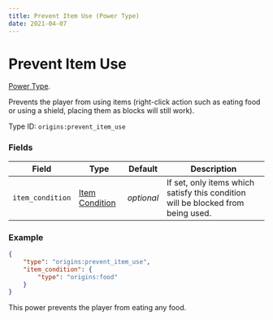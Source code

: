 ```yaml
---
title: Prevent Item Use (Power Type)
date: 2021-04-07
---
```

# Prevent Item Use

[Power Type](../power_types.md).

Prevents the player from using items (right-click action such as eating food or using a shield, placing them as blocks will still work).

Type ID: `origins:prevent_item_use`

### Fields

Field  | Type | Default | Description
-------|------|---------|-------------
`item_condition` | [Item Condition](../item_conditions.md) | _optional_ | If set, only items which satisfy this condition will be blocked from being used.

### Example
```json
{
    "type": "origins:prevent_item_use",
    "item_condition": {
		"type": "origins:food"
	}
}
```
This power prevents the player from eating any food.
